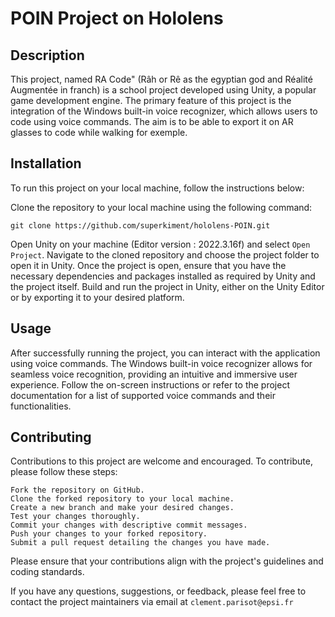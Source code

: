 # POIN Project on Hololens
 
## Description

This project, named RA Code" (Râh or Rê as the egyptian god and Réalité Augmentée in franch) is a school project developed using Unity, a popular game development engine. The primary feature of this project is the integration of the Windows built-in voice recognizer, which allows users to code using voice commands. The aim is to be able to export it on AR glasses to code while walking for exemple.

## Installation

To run this project on your local machine, follow the instructions below:

Clone the repository to your local machine using the following command:
```
git clone https://github.com/superkiment/hololens-POIN.git
```
Open Unity on your machine (Editor version : 2022.3.16f) and select `Open Project`.
Navigate to the cloned repository and choose the project folder to open it in Unity.
Once the project is open, ensure that you have the necessary dependencies and packages installed as required by Unity and the project itself.
Build and run the project in Unity, either on the Unity Editor or by exporting it to your desired platform.

## Usage

After successfully running the project, you can interact with the application using voice commands. The Windows built-in voice recognizer allows for seamless voice recognition, providing an intuitive and immersive user experience. Follow the on-screen instructions or refer to the project documentation for a list of supported voice commands and their functionalities.

## Contributing

Contributions to this project are welcome and encouraged. To contribute, please follow these steps:

    Fork the repository on GitHub.
    Clone the forked repository to your local machine.
    Create a new branch and make your desired changes.
    Test your changes thoroughly.
    Commit your changes with descriptive commit messages.
    Push your changes to your forked repository.
    Submit a pull request detailing the changes you have made.

Please ensure that your contributions align with the project's guidelines and coding standards.

If you have any questions, suggestions, or feedback, please feel free to contact the project maintainers via email at `clement.parisot@epsi.fr`
